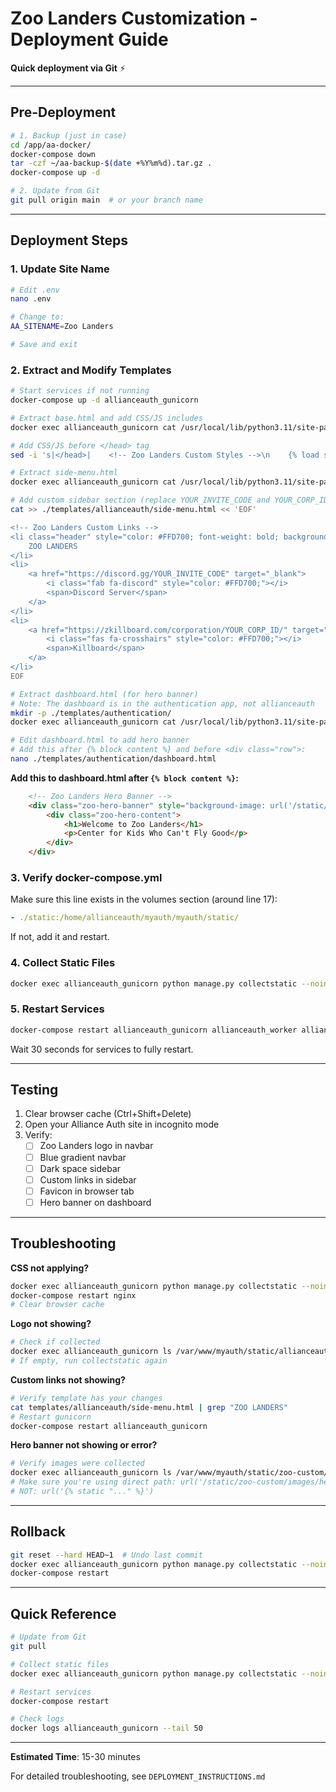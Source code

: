 # Zoo Landers Customization - Deployment Guide

**Quick deployment via Git** ⚡

---

## Pre-Deployment

```bash
# 1. Backup (just in case)
cd /app/aa-docker/
docker-compose down
tar -czf ~/aa-backup-$(date +%Y%m%d).tar.gz .
docker-compose up -d

# 2. Update from Git
git pull origin main  # or your branch name
```

---

## Deployment Steps

### 1. Update Site Name

```bash
# Edit .env
nano .env

# Change to:
AA_SITENAME=Zoo Landers

# Save and exit
```

### 2. Extract and Modify Templates

```bash
# Start services if not running
docker-compose up -d allianceauth_gunicorn

# Extract base.html and add CSS/JS includes
docker exec allianceauth_gunicorn cat /usr/local/lib/python3.11/site-packages/allianceauth/templates/allianceauth/base.html > ./templates/allianceauth/base.html

# Add CSS/JS before </head> tag
sed -i 's|</head>|    <!-- Zoo Landers Custom Styles -->\n    {% load static %}\n    <link rel="stylesheet" href="{% static '\''allianceauth/css/zoo-custom.css'\'' %}">\n    <script src="{% static '\''zoo-custom/js/zoo-enhancements.js'\'' %}" defer></script>\n</head>|' ./templates/allianceauth/base.html

# Extract side-menu.html
docker exec allianceauth_gunicorn cat /usr/local/lib/python3.11/site-packages/allianceauth/templates/allianceauth/side-menu.html > ./templates/allianceauth/side-menu.html

# Add custom sidebar section (replace YOUR_INVITE_CODE and YOUR_CORP_ID first!)
cat >> ./templates/allianceauth/side-menu.html << 'EOF'

<!-- Zoo Landers Custom Links -->
<li class="header" style="color: #FFD700; font-weight: bold; background-color: rgba(30, 144, 255, 0.1);">
    ZOO LANDERS
</li>
<li>
    <a href="https://discord.gg/YOUR_INVITE_CODE" target="_blank">
        <i class="fab fa-discord" style="color: #FFD700;"></i>
        <span>Discord Server</span>
    </a>
</li>
<li>
    <a href="https://zkillboard.com/corporation/YOUR_CORP_ID/" target="_blank">
        <i class="fas fa-crosshairs" style="color: #FFD700;"></i>
        <span>Killboard</span>
    </a>
</li>
EOF

# Extract dashboard.html (for hero banner)
# Note: The dashboard is in the authentication app, not allianceauth
mkdir -p ./templates/authentication/
docker exec allianceauth_gunicorn cat /usr/local/lib/python3.11/site-packages/allianceauth/authentication/templates/authentication/dashboard.html > ./templates/authentication/dashboard.html

# Edit dashboard.html to add hero banner
# Add this after {% block content %} and before <div class="row">:
nano ./templates/authentication/dashboard.html
```

**Add this to dashboard.html after `{% block content %}`:**

```html
    <!-- Zoo Landers Hero Banner -->
    <div class="zoo-hero-banner" style="background-image: url('/static/zoo-custom/images/hero-banner.jpg');">
        <div class="zoo-hero-content">
            <h1>Welcome to Zoo Landers</h1>
            <p>Center for Kids Who Can't Fly Good</p>
        </div>
    </div>
```

### 3. Verify docker-compose.yml

Make sure this line exists in the volumes section (around line 17):

```yaml
- ./static:/home/allianceauth/myauth/myauth/static/
```

If not, add it and restart.

### 4. Collect Static Files

```bash
docker exec allianceauth_gunicorn python manage.py collectstatic --noinput
```

### 5. Restart Services

```bash
docker-compose restart allianceauth_gunicorn allianceauth_worker allianceauth_beat nginx
```

Wait 30 seconds for services to fully restart.

---

## Testing

1. Clear browser cache (Ctrl+Shift+Delete)
2. Open your Alliance Auth site in incognito mode
3. Verify:
   - [ ] Zoo Landers logo in navbar
   - [ ] Blue gradient navbar
   - [ ] Dark space sidebar
   - [ ] Custom links in sidebar
   - [ ] Favicon in browser tab
   - [ ] Hero banner on dashboard

---

## Troubleshooting

**CSS not applying?**
```bash
docker exec allianceauth_gunicorn python manage.py collectstatic --noinput
docker-compose restart nginx
# Clear browser cache
```

**Logo not showing?**
```bash
# Check if collected
docker exec allianceauth_gunicorn ls /var/www/myauth/static/allianceauth/icons/
# If empty, run collectstatic again
```

**Custom links not showing?**
```bash
# Verify template has your changes
cat templates/allianceauth/side-menu.html | grep "ZOO LANDERS"
# Restart gunicorn
docker-compose restart allianceauth_gunicorn
```

**Hero banner not showing or error?**
```bash
# Verify images were collected
docker exec allianceauth_gunicorn ls /var/www/myauth/static/zoo-custom/images/
# Make sure you're using direct path: url('/static/zoo-custom/images/hero-banner.jpg')
# NOT: url('{% static "..." %}')
```

---

## Rollback

```bash
git reset --hard HEAD~1  # Undo last commit
docker exec allianceauth_gunicorn python manage.py collectstatic --noinput
docker-compose restart
```

---

## Quick Reference

```bash
# Update from Git
git pull

# Collect static files
docker exec allianceauth_gunicorn python manage.py collectstatic --noinput

# Restart services
docker-compose restart

# Check logs
docker logs allianceauth_gunicorn --tail 50
```

---

**Estimated Time**: 15-30 minutes

For detailed troubleshooting, see `DEPLOYMENT_INSTRUCTIONS.md`
